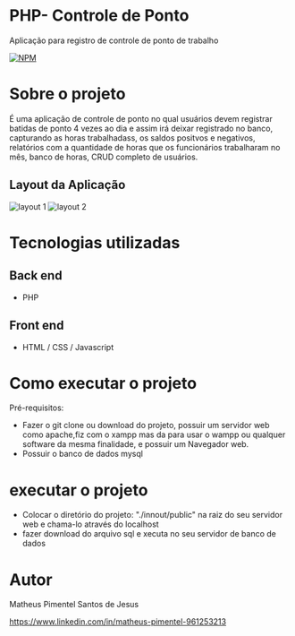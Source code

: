 # PHP- Controle de Ponto
Aplicação para registro de controle de ponto de trabalho

[![NPM](https://img.shields.io/npm/l/react)](https://github.com/Matheusp007-226/IMC_JS/blob/main/LICENSE) 

# Sobre o projeto

É uma aplicação de controle de ponto no qual usuários devem registrar batidas de ponto 4 vezes ao dia e assim irá deixar registrado no banco, capturando as horas trabalhadass, os saldos positvos e negativos, relatórios com a quantidade de horas que os funcionários trabalharam no mês, banco de horas, CRUD completo de usuários.

## Layout da Aplicação
![layout 1](assets/img/IMC_1.png) ![layout 2](assets/img/IMC_2.png)

# Tecnologias utilizadas
## Back end
- PHP
## Front end
- HTML / CSS / Javascript

# Como executar o projeto

Pré-requisitos: 
* Fazer o git clone ou download do projeto, possuir um servidor web como apache,fiz com o xampp mas da para usar o wampp ou qualquer software da mesma finalidade, e possuir um Navegador web.
* Possuir o banco de dados mysql

# executar o projeto
* Colocar o diretório do projeto: "./innout/public" na raiz do seu servidor web e chama-lo através do localhost
* fazer download do arquivo sql e xecuta no seu servidor de banco de dados

# Autor

Matheus Pimentel Santos de Jesus

https://www.linkedin.com/in/matheus-pimentel-961253213

